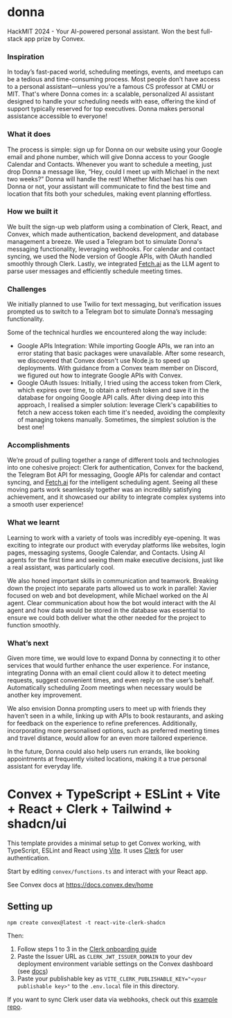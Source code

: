 # donna
HackMIT 2024 - Your AI-powered personal assistant. Won the best full-stack app prize by Convex.

### Inspiration

In today’s fast-paced world, scheduling meetings, events, and meetups can be a tedious and time-consuming process. Most people don’t have access to a personal assistant—unless you’re a famous CS professor at CMU or MIT. That's where Donna comes in: a scalable, personalized AI assistant designed to handle your scheduling needs with ease, offering the kind of support typically reserved for top executives. Donna makes personal assistance accessible to everyone!

### What it does

The process is simple: sign up for Donna on our website using your Google email and phone number, which will give Donna access to your Google Calendar and Contacts. Whenever you want to schedule a meeting, just drop Donna a message like, “Hey, could I meet up with Michael in the next two weeks?” Donna will handle the rest! Whether Michael has his own Donna or not, your assistant will communicate to find the best time and location that fits both your schedules, making event planning effortless.

### How we built it

We built the sign-up web platform using a combination of Clerk, React, and Convex, which made authentication, backend development, and database management a breeze. We used a Telegram bot to simulate Donna's messaging functionality, leveraging webhooks. For calendar and contact syncing, we used the Node version of Google APIs, with OAuth handled smoothly through Clerk. Lastly, we integrated [Fetch.ai](http://fetch.ai/) as the LLM agent to parse user messages and efficiently schedule meeting times.

### Challenges

We initially planned to use Twilio for text messaging, but verification issues prompted us to switch to a Telegram bot to simulate Donna’s messaging functionality.

Some of the technical hurdles we encountered along the way include:

- Google APIs Integration: While importing Google APIs, we ran into an error stating that basic packages were unavailable. After some research, we discovered that Convex doesn't use Node.js to speed up deployments. With guidance from a Convex team member on Discord, we figured out how to integrate Google APIs with Convex.
- Google OAuth Issues: Initially, I tried using the access token from Clerk, which expires over time, to obtain a refresh token and save it in the database for ongoing Google API calls. After diving deep into this approach, I realised a simpler solution: leverage Clerk's capabilities to fetch a new access token each time it's needed, avoiding the complexity of managing tokens manually. Sometimes, the simplest solution is the best one!

### Accomplishments

We’re proud of pulling together a range of different tools and technologies into one cohesive project: Clerk for authentication, Convex for the backend, the Telegram Bot API for messaging, Google APIs for calendar and contact syncing, and [Fetch.ai](http://fetch.ai/) for the intelligent scheduling agent. Seeing all these moving parts work seamlessly together was an incredibly satisfying achievement, and it showcased our ability to integrate complex systems into a smooth user experience!

### What we learnt

Learning to work with a variety of tools was incredibly eye-opening. It was exciting to integrate our product with everyday platforms like websites, login pages, messaging systems, Google Calendar, and Contacts. Using AI agents for the first time and seeing them make executive decisions, just like a real assistant, was particularly cool.

We also honed important skills in communication and teamwork. Breaking down the project into separate parts allowed us to work in parallel: Xavier focused on web and bot development, while Michael worked on the AI agent. Clear communication about how the bot would interact with the AI agent and how data would be stored in the database was essential to ensure we could both deliver what the other needed for the project to function smoothly.

### What’s next

Given more time, we would love to expand Donna by connecting it to other services that would further enhance the user experience. For instance, integrating Donna with an email client could allow it to detect meeting requests, suggest convenient times, and even reply on the user’s behalf. Automatically scheduling Zoom meetings when necessary would be another key improvement.

We also envision Donna prompting users to meet up with friends they haven’t seen in a while, linking up with APIs to book restaurants, and asking for feedback on the experience to refine preferences. Additionally, incorporating more personalised options, such as preferred meeting times and travel distance, would allow for an even more tailored experience.

In the future, Donna could also help users run errands, like booking appointments at frequently visited locations, making it a true personal assistant for everyday life.

# Convex + TypeScript + ESLint + Vite + React + Clerk + Tailwind + shadcn/ui

This template provides a minimal setup to get Convex working, with TypeScript,
ESLint and React using [Vite](https://vitejs.dev/). It uses [Clerk](https://clerk.dev/) for user authentication.

Start by editing `convex/functions.ts` and interact with your React app.

See Convex docs at https://docs.convex.dev/home

## Setting up

```
npm create convex@latest -t react-vite-clerk-shadcn
```

Then:

1. Follow steps 1 to 3 in the [Clerk onboarding guide](https://docs.convex.dev/auth/clerk#get-started)
2. Paste the Issuer URL as `CLERK_JWT_ISSUER_DOMAIN` to your dev deployment environment variable settings on the Convex dashboard (see [docs](https://docs.convex.dev/auth/clerk#configuring-dev-and-prod-instances))
3. Paste your publishable key as `VITE_CLERK_PUBLISHABLE_KEY="<your publishable key>"` to the `.env.local` file in this directory.

If you want to sync Clerk user data via webhooks, check out this [example repo](https://github.com/thomasballinger/convex-clerk-users-table/).
